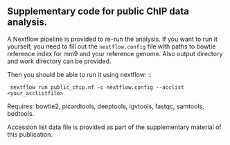 ## Supplementary code for public ChIP data analysis.

A Nextflow pipeline is provided to re-run the analysis. If you want to run it yourself, you need to fill out the `nextflow.config` file with paths to bowtie reference index for mm9 and your reference genome. Also output directory and work directory can be provided.

Then you should be able to run it using nextflow: ::

     nextflow run public_chip.nf -c nextflow.config --acclist <your_acclistfile> 

Requires: bowtie2, picardtools, deeptools, igvtools, fastqc, samtools, bedtools.

Accession list data file is provided as part of the supplementary material of this publication.

